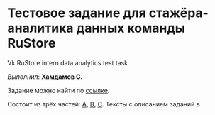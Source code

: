 # Тестовое задание для стажёра-аналитика данных команды RuStore
Vk RuStore intern data analytics test task

*Выполнил*: **Хамдамов С.**

Задание можно найти по [ссылке](https://vk.com/@vkteam-testovoe-zadanie-komandy-produktovoi-analitiki).

Состоит из трёх частей: [A](./A), [B](./B), [C](C). Тексты с описанием заданий в 
